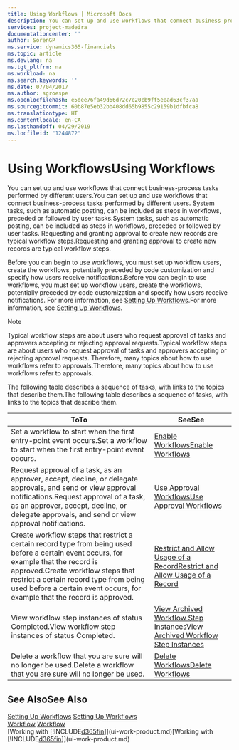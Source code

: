 ```yaml
---
title: Using Workflows | Microsoft Docs
description: You can set up and use workflows that connect business-process tasks performed by different users. System tasks, such as automatic posting, can be included as steps in workflows, preceded or followed by user tasks. Requesting and granting approval to create new records are typical workflow steps.
services: project-madeira
documentationcenter: ''
author: SorenGP
ms.service: dynamics365-financials
ms.topic: article
ms.devlang: na
ms.tgt_pltfrm: na
ms.workload: na
ms.search.keywords: ''
ms.date: 07/04/2017
ms.author: sgroespe
ms.openlocfilehash: e5dee76fa49d66d72c7e20cb9ff5eead63cf37aa
ms.sourcegitcommit: 60b87e5eb32bb408dd65b9855c29159b1dfbfca8
ms.translationtype: HT
ms.contentlocale: en-CA
ms.lasthandoff: 04/29/2019
ms.locfileid: "1244872"
---
```

# <a name="using-workflows"></a><span data-ttu-id="6b7de-105">Using Workflows</span><span class="sxs-lookup"><span data-stu-id="6b7de-105">Using Workflows</span></span>
<span data-ttu-id="6b7de-106">You can set up and use workflows that connect business-process tasks performed by different users.</span><span class="sxs-lookup"><span data-stu-id="6b7de-106">You can set up and use workflows that connect business-process tasks performed by different users.</span></span> <span data-ttu-id="6b7de-107">System tasks, such as automatic posting, can be included as steps in workflows, preceded or followed by user tasks.</span><span class="sxs-lookup"><span data-stu-id="6b7de-107">System tasks, such as automatic posting, can be included as steps in workflows, preceded or followed by user tasks.</span></span> <span data-ttu-id="6b7de-108">Requesting and granting approval to create new records are typical workflow steps.</span><span class="sxs-lookup"><span data-stu-id="6b7de-108">Requesting and granting approval to create new records are typical workflow steps.</span></span>  

 <span data-ttu-id="6b7de-109">Before you can begin to use workflows, you must set up workflow users, create the workflows, potentially preceded by code customization and specify how users receive notifications.</span><span class="sxs-lookup"><span data-stu-id="6b7de-109">Before you can begin to use workflows, you must set up workflow users, create the workflows, potentially preceded by code customization and specify how users receive notifications.</span></span> <span data-ttu-id="6b7de-110">For more information, see [Setting Up Workflows](across-set-up-workflows.md).</span><span class="sxs-lookup"><span data-stu-id="6b7de-110">For more information, see [Setting Up Workflows](across-set-up-workflows.md).</span></span>  

> [!NOTE]  
>  <span data-ttu-id="6b7de-111">Typical workflow steps are about users who request approval of tasks and approvers accepting or rejecting approval requests.</span><span class="sxs-lookup"><span data-stu-id="6b7de-111">Typical workflow steps are about users who request approval of tasks and approvers accepting or rejecting approval requests.</span></span> <span data-ttu-id="6b7de-112">Therefore, many topics about how to use workflows refer to approvals.</span><span class="sxs-lookup"><span data-stu-id="6b7de-112">Therefore, many topics about how to use workflows refer to approvals.</span></span>  

 <span data-ttu-id="6b7de-113">The following table describes a sequence of tasks, with links to the topics that describe them.</span><span class="sxs-lookup"><span data-stu-id="6b7de-113">The following table describes a sequence of tasks, with links to the topics that describe them.</span></span>  

|<span data-ttu-id="6b7de-114">**To**</span><span class="sxs-lookup"><span data-stu-id="6b7de-114">**To**</span></span>|<span data-ttu-id="6b7de-115">**See**</span><span class="sxs-lookup"><span data-stu-id="6b7de-115">**See**</span></span>|  
|------------|-------------|  
|<span data-ttu-id="6b7de-116">Set a workflow to start when the first entry-point event occurs.</span><span class="sxs-lookup"><span data-stu-id="6b7de-116">Set a workflow to start when the first entry-point event occurs.</span></span>|[<span data-ttu-id="6b7de-117">Enable Workflows</span><span class="sxs-lookup"><span data-stu-id="6b7de-117">Enable Workflows</span></span>](across-how-to-enable-workflows.md)|  
|<span data-ttu-id="6b7de-118">Request approval of a task, as an approver, accept, decline, or delegate approvals, and send or view approval notifications.</span><span class="sxs-lookup"><span data-stu-id="6b7de-118">Request approval of a task, as an approver, accept, decline, or delegate approvals, and send or view approval notifications.</span></span>|[<span data-ttu-id="6b7de-119">Use Approval Workflows</span><span class="sxs-lookup"><span data-stu-id="6b7de-119">Use Approval Workflows</span></span>](across-how-use-approval-workflows.md)|  
|<span data-ttu-id="6b7de-120">Create workflow steps that restrict a certain record type from being used before a certain event occurs, for example that the record is approved.</span><span class="sxs-lookup"><span data-stu-id="6b7de-120">Create workflow steps that restrict a certain record type from being used before a certain event occurs, for example that the record is approved.</span></span>|[<span data-ttu-id="6b7de-121">Restrict and Allow Usage of a Record</span><span class="sxs-lookup"><span data-stu-id="6b7de-121">Restrict and Allow Usage of a Record</span></span>](across-how-to-restrict-and-allow-usage-of-a-record.md)|  
|<span data-ttu-id="6b7de-122">View workflow step instances of status Completed.</span><span class="sxs-lookup"><span data-stu-id="6b7de-122">View workflow step instances of status Completed.</span></span>|[<span data-ttu-id="6b7de-123">View Archived Workflow Step Instances</span><span class="sxs-lookup"><span data-stu-id="6b7de-123">View Archived Workflow Step Instances</span></span>](across-how-to-view-archived-workflow-step-instances.md)|  
|<span data-ttu-id="6b7de-124">Delete a workflow that you are sure will no longer be used.</span><span class="sxs-lookup"><span data-stu-id="6b7de-124">Delete a workflow that you are sure will no longer be used.</span></span>|[<span data-ttu-id="6b7de-125">Delete Workflows</span><span class="sxs-lookup"><span data-stu-id="6b7de-125">Delete Workflows</span></span>](across-how-to-delete-workflows.md)|  

## <a name="see-also"></a><span data-ttu-id="6b7de-126">See Also</span><span class="sxs-lookup"><span data-stu-id="6b7de-126">See Also</span></span>  
<span data-ttu-id="6b7de-127">[Setting Up Workflows](across-set-up-workflows.md) </span><span class="sxs-lookup"><span data-stu-id="6b7de-127">[Setting Up Workflows](across-set-up-workflows.md) </span></span>  
<span data-ttu-id="6b7de-128">[Workflow](across-workflow.md) </span><span class="sxs-lookup"><span data-stu-id="6b7de-128">[Workflow](across-workflow.md) </span></span>  
<span data-ttu-id="6b7de-129">[Working with [!INCLUDE[d365fin](includes/d365fin_md.md)]](ui-work-product.md)</span><span class="sxs-lookup"><span data-stu-id="6b7de-129">[Working with [!INCLUDE[d365fin](includes/d365fin_md.md)]](ui-work-product.md)</span></span>
